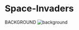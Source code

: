 # Space-Invaders
BACKGROUND
![background](https://github.com/agyeiclement377/Space-Invaders/assets/159913676/626efe53-856f-49f6-9897-2e21dea905b0)
